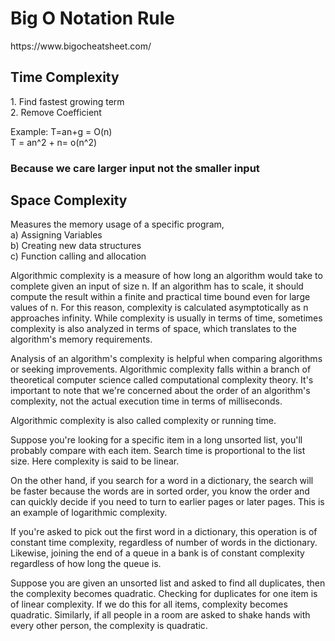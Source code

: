 
<H1>Big O Notation Rule </H1>
https://www.bigocheatsheet.com/

<H2>Time Complexity</H2>
1. Find fastest growing term <br/>
2. Remove Coefficient<br/>

  Example: T=an+g = O(n)<br/>
           T = an^2 + n= o(n^2)

<h3>Because we care larger input not the smaller input </h3>

<H2>Space Complexity</H2>
 Measures the memory usage of a specific program,<br/>
 a) Assigning Variables<br/>
 b) Creating new data structures<br/>
 c) Function calling and allocation <br/>
 
 
Algorithmic complexity is a measure of how long an algorithm would take to complete given an input of size n. If an algorithm has to scale, it should compute the result within a finite and practical time bound even for large values of n. For this reason, complexity is calculated asymptotically as n approaches infinity. While complexity is usually in terms of time, sometimes complexity is also analyzed in terms of space, which translates to the algorithm's memory requirements.

Analysis of an algorithm's complexity is helpful when comparing algorithms or seeking improvements. Algorithmic complexity falls within a branch of theoretical computer science called computational complexity theory. It's important to note that we're concerned about the order of an algorithm's complexity, not the actual execution time in terms of milliseconds.

Algorithmic complexity is also called complexity or running time.

Suppose you're looking for a specific item in a long unsorted list, you'll probably compare with each item. Search time is proportional to the list size. Here complexity is said to be linear.

On the other hand, if you search for a word in a dictionary, the search will be faster because the words are in sorted order, you know the order and can quickly decide if you need to turn to earlier pages or later pages. This is an example of logarithmic complexity.

If you're asked to pick out the first word in a dictionary, this operation is of constant time complexity, regardless of number of words in the dictionary. Likewise, joining the end of a queue in a bank is of constant complexity regardless of how long the queue is.

Suppose you are given an unsorted list and asked to find all duplicates, then the complexity becomes quadratic. Checking for duplicates for one item is of linear complexity. If we do this for all items, complexity becomes quadratic. Similarly, if all people in a room are asked to shake hands with every other person, the complexity is quadratic.


